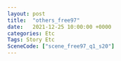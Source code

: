 ```yaml
---
layout: post
title:  "others_free97"
date:   2021-12-25 10:00:00 +0000
categories: Etc
Tags: Story Etc
SceneCode: ["scene_free97_q1_s20"]
---
```

